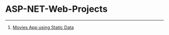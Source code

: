 # ASP-NET-Web-Projects
---
1. [Movies App using Static Data](https://github.com/pandavshyam/ASP-NET-Applications/tree/master/MoviesProject)
